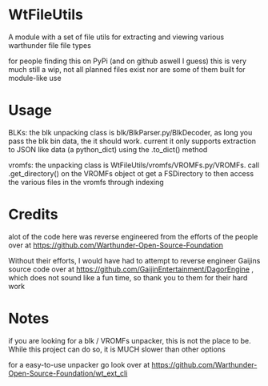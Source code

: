# WtFileUtils
A module with a set of file utils for extracting and viewing various warthunder file file types

for people finding this on PyPi (and on github aswell I guess) this is very much still a wip, not all planned files 
exist nor are some of them built for module-like use  

# Usage

BLKs:
the blk unpacking class is blk/BlkParser.py/BlkDecoder, as long you pass the blk bin data, the it should work.
current it only supports extraction to JSON like data (a python_dict) using the .to_dict() method

vromfs:
the unpacking class is WtFileUtils/vromfs/VROMFs.py/VROMFs. 
call .get_directory() on the VROMFs object ot get a FSDirectory to then access the various files in the vromfs through indexing

# Credits
alot of the code here was reverse engineered from the efforts of the people over at 
https://github.com/Warthunder-Open-Source-Foundation 

Without their efforts, I would have had to attempt to reverse engineer Gaijins source code over at https://github.com/GaijinEntertainment/DagorEngine
, which does not sound like a fun time, so thank you to them for their hard work


# Notes
if you are looking for a blk / VROMFs unpacker, this is not the place to be. While this project can do so, 
it is MUCH slower than other options

for a easy-to-use unpacker go look over at https://github.com/Warthunder-Open-Source-Foundation/wt_ext_cli

